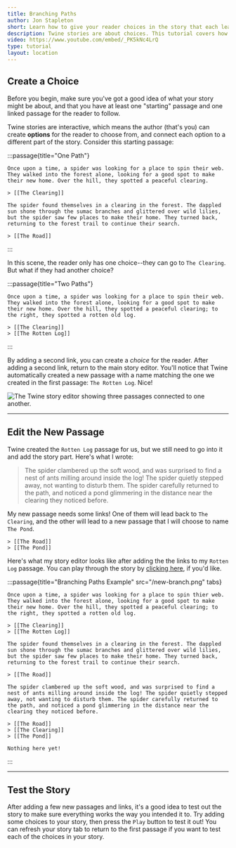 ```yaml
---
title: Branching Paths
author: Jon Stapleton
short: Learn how to give your reader choices in the story that each lead to different passages.
description: Twine stories are about choices. This tutorial covers how to add multiple links to a passage, allowing users to make choices that affect how the story ends.
video: https://www.youtube.com/embed/_PK5kNc4LrQ
type: tutorial
layout: location
---
```


## Create a Choice

Before you begin, make sure you've got a good idea of what your story might be about, and that you have at least one "starting" passage and one linked passage for the reader to follow.

Twine stories are interactive, which means the author (that's you) can create **options** for the reader to choose from, and connect each option to a different part of the story. Consider this starting passage:

:::passage{title="One Path"}
```
Once upon a time, a spider was looking for a place to spin their web. They walked into the forest alone, looking for a good spot to make their new home. Over the hill, they spotted a peaceful clearing.

> [[The Clearing]]
```
```the-clearing
The spider found themselves in a clearing in the forest. The dappled sun shone through the sumac branches and glittered over wild lilies, but the spider saw few places to make their home. They turned back, returning to the forest trail to continue their search.

> [[The Road]]
```
:::

In this scene, the reader only has one choice--they can go to `The Clearing`. But what if they had another choice?

:::passage{title="Two Paths"}
```
Once upon a time, a spider was looking for a place to spin their web. They walked into the forest alone, looking for a good spot to make their new home. Over the hill, they spotted a peaceful clearing; to the right, they spotted a rotten old log.

> [[The Clearing]]
> [[The Rotten Log]]
```
:::

By adding a second link, you can create a *choice* for the reader. After adding a second link, return to the main story editor. You'll notice that Twine automatically created a new passage with a name matching the one we created in the first passage: `The Rotten Log`. Nice!

![The Twine story editor showing three passages connected to one another.](/branching-path.png)

----

## Edit the New Passage

Twine created the `Rotten Log` passage for us, but we still need to go into it and add the story part. Here's what I wrote:

> The spider clambered up the soft wood, and was surprised to find a nest of ants milling around inside the log! The spider quietly stepped away, not wanting to disturb them. The spider carefully returned to the path, and noticed a pond glimmering in the distance near the clearing they noticed before.

My new passage needs some links! One of them will lead back to `The Clearing`, and the other will lead to a new passage that I will choose to name `The Pond`.

```
> [[The Road]]
> [[The Pond]]
```

Here's what my story editor looks like after adding the the links to my `Rotten Log` passage. You can play through the story by [clicking here](/examples/branching-paths), if you'd like.

:::passage{title="Branching Paths Example" src="/new-branch.png" tabs}
```the-road
Once upon a time, a spider was looking for a place to spin thier web. They walked into the forest alone, looking for a good spot to make their new home. Over the hill, they spotted a peaceful clearing; to the right, they spotted a rotten old log.

> [[The Clearing]]
> [[The Rotten Log]]
```
```the-clearing
The spider found themselves in a clearing in the forest. The dappled sun shone through the sumac branches and glittered over wild lilies, but the spider saw few places to make their home. They turned back, returning to the forest trail to continue their search.

> [[The Road]]
```
```the-rotten-log
The spider clambered up the soft wood, and was surprised to find a nest of ants milling around inside the log! The spider quietly stepped away, not wanting to disturb them. The spider carefully returned to the path, and noticed a pond glimmering in the distance near the clearing they noticed before.

> [[The Road]]
> [[The Clearing]]
> [[The Pond]]
```
```the-pond
Nothing here yet!
```
:::

---

## Test the Story

After adding a few new passages and links, it's a good idea to test out the story to make sure everything works the way you intended it to. Try adding some choices to your story, then press the `Play` button to test it out! You can refresh your story tab to return to the first passage if you want to test each of the choices in your story.

